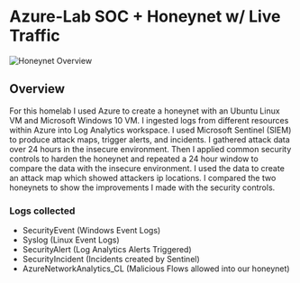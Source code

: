 # Azure-Lab SOC + Honeynet w/ Live Traffic

![Honeynet Overview](https://github.com/Tday98/Azure-Lab/assets/18738382/508be7eb-1fea-4c5b-9815-591b56474794)


## Overview
For this homelab I used Azure to create a honeynet with an Ubuntu Linux VM and Microsoft Windows 10 VM. I ingested logs from different resources within Azure into Log Analytics workspace. I used Microsoft Sentinel (SIEM) to produce attack maps, trigger alerts, and incidents. I gathered attack data over 24 hours in the insecure environment. Then I applied common security controls to harden the honeynet and repeated a 24 hour window to compare the data with the insecure environment. I used the data to create an attack map which showed attackers ip locations. I compared the two honeynets to show the improvements I made with the security controls.

### Logs collected
- SecurityEvent (Windows Event Logs)
- Syslog (Linux Event Logs)
- SecurityAlert (Log Analytics Alerts Triggered)
- SecurityIncident (Incidents created by Sentinel)
- AzureNetworkAnalytics_CL (Malicious Flows allowed into our honeynet)
